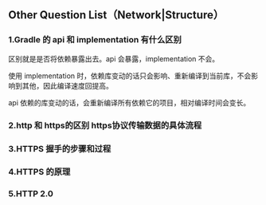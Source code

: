 ## Other Question List（Network|Structure）

### 1.Gradle 的 api 和 implementation 有什么区别

区别就是是否将依赖暴露出去。api 会暴露，implementation 不会。

使用 implementation 时，依赖库变动的话只会影响、重新编译到当前库，不会影响到其他，因此编译速度回提高。

api 依赖的库变动的话，会重新编译所有依赖它的项目，相对编译时间会变长。

### 2.http 和 https的区别 https协议传输数据的具体流程

### 3.HTTPS 握手的步骤和过程

### 4.HTTPS 的原理

### 5.HTTP 2.0 

